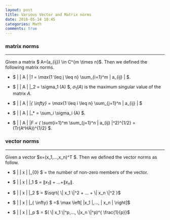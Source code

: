 ```yaml
---
layout: post
title: Various Vector and Matrix norms
date: 2016-05-14 10:45
categories: Math
comments: true
---
```




### matrix norms ###
-------
Given a matrix $ A=(a_{ij}) \in C^{m \times n}$. Then we defined the following matrix norms.

- $  \| \| A \| \|_1  =  \max_{1 \leq j \leq n} \sum_{i=1}^m \| a_{ij} \| $.

- $ \| \| A \| \|_2  =  \sigma_1 (A) $, $\sigma_1(A)$ is the maximum singular value of the matrix $A$.

- $  \| \| A \| \|_{ \infty}  =  \max_{1 \leq i \leq n} \sum_{j=1}^n \| a_{ij} \| $

- $  \| \| A \| \|_*  =  \sum_i \sigma_i (A) $.

- $  \| \| A \| \|_F = ( \sum_{i=1}^m \sum_{j=1}^n \| a_{ij} \|^2)^{1/2} = (Tr(A^HA))^{1/2} $.

### vector norms ###
-------
Given a vector $x=(x_1,...,x_n)^T $. Then we defined the vector norms as follow.

-  $ \| \| x \| \|_{0} $  = the number of non-zero members of the vector.

-  $ \| \| x \| \|_1 $ = $\| x_1 \| + ... + \| x_n \|$.

-  $ \| \| x \| \|_2 $ = $\sqrt{ \| x_1 \|^2 + ... + \| x_n \|^2 }$
-  $ \| \| x \| \|_{ \infty} $ =$ \max \left[ \|x_1 \|,..., \| x_n \| \right]$
-  $ \| \| x \| \|_p $  = $( \| x_1 \|^p,..., \|x_n \|^p)^{ \frac{1}{p}}$
